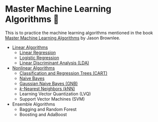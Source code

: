 # Master Machine Learning Algorithms 📕

This is to practice the machine learning algorithms mentioned in the book [Master Machine Learning Algorithms](https://machinelearningmastery.com/master-machine-learning-algorithms/) by Jason Brownlee.

* [Linear Algorithms](https://github.com/muscak/Master-Machine-Learning-Algorithms/tree/master/Linear-Algorithms)
  * [Linear Regression](https://github.com/muscak/Master-Machine-Learning-Algorithms/tree/master/Linear-Algorithms/Linear-Regression)
  * [Logistic Regression](https://github.com/muscak/Master-Machine-Learning-Algorithms/tree/master/Linear-Algorithms/Logistic-Regression)
  * [Linear Discriminant Analysis (LDA)](https://github.com/muscak/Master-Machine-Learning-Algorithms/tree/master/Linear-Algorithms/LDA)
* [Nonlinear Algorithms](https://github.com/muscak/Master-Machine-Learning-Algorithms/tree/master/Nonlinear-Algorithms)
  * [Classification and Regression Trees (CART)](https://github.com/muscak/Master-Machine-Learning-Algorithms/tree/master/Nonlinear-Algorithms/CART)
  * [Naive Bayes](https://github.com/muscak/Master-Machine-Learning-Algorithms/tree/master/Nonlinear-Algorithms/Naive-Bayes)
  * [Gaussian Naive Bayes (GNB)](https://github.com/muscak/Master-Machine-Learning-Algorithms/tree/master/Nonlinear-Algorithms/Gaussian-Naive-Bayes)
  * [*k*-Nearest Neighbors (*k*NN)](https://github.com/muscak/Master-Machine-Learning-Algorithms/tree/master/Nonlinear-Algorithms/k-Nearest%20Neighbors)
  * Learning Vector Quantization (LVQ)
  * Support Vector Machines (SVM)
* Ensemble Algorithms
  * Bagging and Random Forest
  * Boosting and AdaBoost
